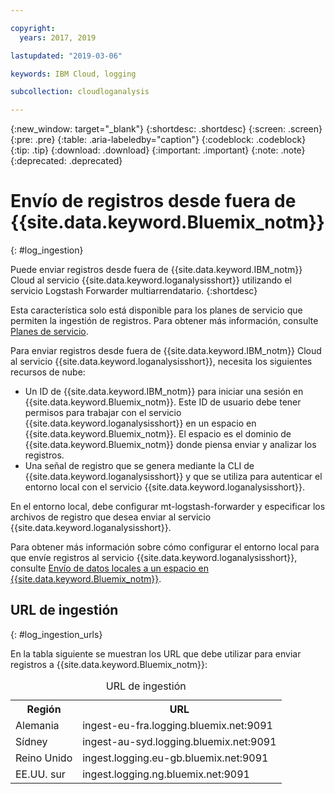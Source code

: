```yaml
---

copyright:
  years: 2017, 2019

lastupdated: "2019-03-06"

keywords: IBM Cloud, logging

subcollection: cloudloganalysis

---
```


{:new_window: target="_blank"}
{:shortdesc: .shortdesc}
{:screen: .screen}
{:pre: .pre}
{:table: .aria-labeledby="caption"}
{:codeblock: .codeblock}
{:tip: .tip}
{:download: .download}
{:important: .important}
{:note: .note}
{:deprecated: .deprecated}


# Envío de registros desde fuera de {{site.data.keyword.Bluemix_notm}}
{: #log_ingestion}

Puede enviar registros desde fuera de {{site.data.keyword.IBM_notm}} Cloud al servicio {{site.data.keyword.loganalysisshort}} utilizando el servicio Logstash Forwarder multiarrendatario. 
{:shortdesc}

Esta característica solo está disponible para los planes de servicio que permiten la ingestión de registros. Para obtener más información, consulte [Planes de servicio](/docs/services/CloudLogAnalysis?topic=cloudloganalysis-log_analysis_ov#plans).

Para enviar registros desde fuera de {{site.data.keyword.IBM_notm}} Cloud al servicio {{site.data.keyword.loganalysisshort}}, necesita los siguientes recursos de nube:

* Un ID de {{site.data.keyword.IBM_notm}} para iniciar una sesión en {{site.data.keyword.Bluemix_notm}}. Este ID de usuario debe tener permisos para trabajar con el servicio {{site.data.keyword.loganalysisshort}} en un espacio en {{site.data.keyword.Bluemix_notm}}. El espacio es el dominio de {{site.data.keyword.Bluemix_notm}} donde piensa enviar y analizar los registros.
* Una señal de registro que se genera mediante la CLI de {{site.data.keyword.loganalysisshort}} y que se utiliza para autenticar el entorno local con el servicio {{site.data.keyword.loganalysisshort}}.  

En el entorno local, debe configurar mt-logstash-forwarder y especificar los archivos de registro que desea enviar al servicio {{site.data.keyword.loganalysisshort}}.

Para obtener más información sobre cómo configurar el entorno local para que envíe registros al servicio {{site.data.keyword.loganalysisshort}}, consulte [Envío de datos locales a un espacio en {{site.data.keyword.Bluemix_notm}}](/docs/services/CloudLogAnalysis/how-to/send-data?topic=cloudloganalysis-send_data_mt#send_data_mt).



## URL de ingestión
{: #log_ingestion_urls}

En la tabla siguiente se muestran los URL que debe utilizar para enviar registros a {{site.data.keyword.Bluemix_notm}}:

<table>
  <caption>URL de ingestión</caption>
    <tr>
      <th>Región</th>
      <th>URL</th>
    </tr>
  <tr>
    <td>Alemania</td>
	  <td>ingest-eu-fra.logging.bluemix.net:9091</td>
  </tr>
  <tr>
    <td>Sídney</td>
	  <td>ingest-au-syd.logging.bluemix.net:9091</td>
  </tr>
  <tr>
    <td>Reino Unido</td>
	  <td>ingest.logging.eu-gb.bluemix.net:9091</td>
  </tr>
  <tr>
    <td>EE.UU. sur</td>
	  <td>ingest.logging.ng.bluemix.net:9091</td>
  </tr>
</table>


